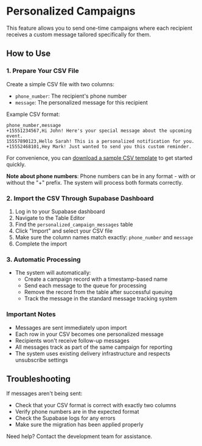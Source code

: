 # Personalized Campaigns

This feature allows you to send one-time campaigns where each recipient receives a custom message tailored specifically for them.

## How to Use

### 1. Prepare Your CSV File

Create a simple CSV file with two columns:
- `phone_number`: The recipient's phone number
- `message`: The personalized message for this recipient

Example CSV format:
```csv
phone_number,message
+15551234567,Hi John! Here's your special message about the upcoming event.
15557890123,Hello Sarah! This is a personalized notification for you.
+15552468101,Hey Mark! Just wanted to send you this custom reminder.
```

For convenience, you can [download a sample CSV template](sample_personalized_campaign.csv) to get started quickly.

**Note about phone numbers**: Phone numbers can be in any format - with or without the "+" prefix. The system will process both formats correctly.

### 2. Import the CSV Through Supabase Dashboard

1. Log in to your Supabase dashboard
2. Navigate to the Table Editor
3. Find the `personalized_campaign_messages` table
4. Click "Import" and select your CSV file
5. Make sure the column names match exactly: `phone_number` and `message`
6. Complete the import

### 3. Automatic Processing

- The system will automatically:
  - Create a campaign record with a timestamp-based name
  - Send each message to the queue for processing
  - Remove the record from the table after successful queuing
  - Track the message in the standard message tracking system

### Important Notes

- Messages are sent immediately upon import
- Each row in your CSV becomes one personalized message
- Recipients won't receive follow-up messages
- All messages track as part of the same campaign for reporting
- The system uses existing delivery infrastructure and respects unsubscribe settings

## Troubleshooting

If messages aren't being sent:
- Check that your CSV format is correct with exactly two columns
- Verify phone numbers are in the expected format 
- Check the Supabase logs for any errors
- Make sure the migration has been applied properly

Need help? Contact the development team for assistance.